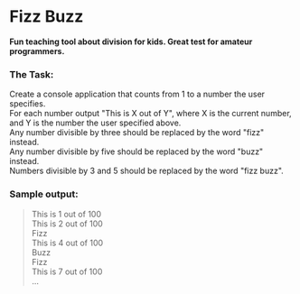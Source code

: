 # Fizz Buzz

**Fun teaching tool about division for kids. Great test for amateur programmers.**

### The Task:  
Create a console application that counts from 1 to a number the user specifies.   
For each number output "This is X out of Y", where X is the current number, and Y is the number the user specified above.  
Any number divisible by three should be replaced by the word "fizz" instead.  
Any number divisible by five should be replaced by the word "buzz" instead.   
Numbers divisible by 3 and 5 should be replaced by the word "fizz buzz".  

### Sample output:
> This is 1 out of 100  
> This is 2 out of 100  
> Fizz  
> This is 4 out of 100  
> Buzz  
> Fizz  
> This is 7 out of 100  
> ...  
